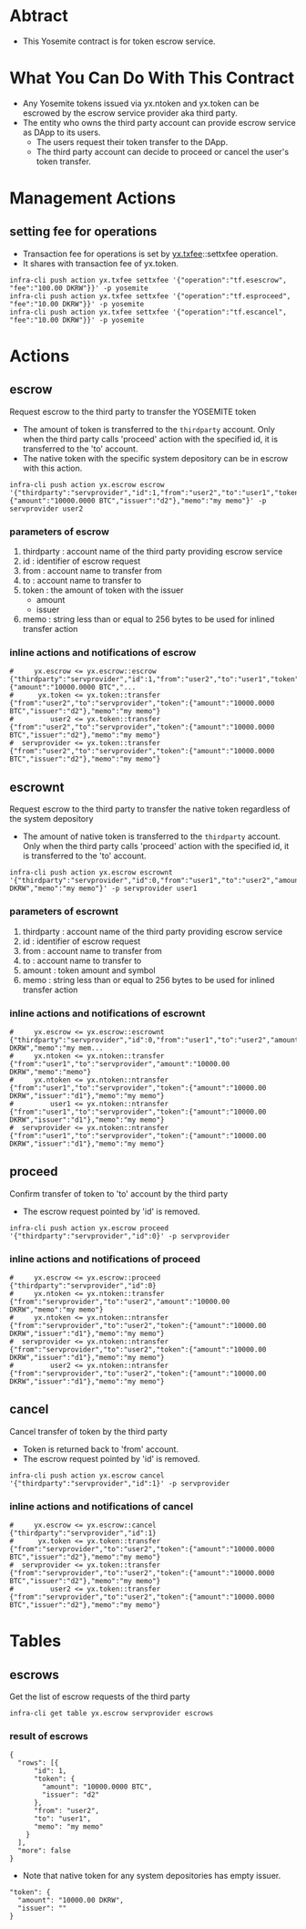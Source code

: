 # Abtract
* This Yosemite contract is for token escrow service.

# What You Can Do With This Contract
* Any Yosemite tokens issued via yx.ntoken and yx.token can be escrowed by the escrow service provider aka third party.
* The entity who owns the third party account can provide escrow service as DApp to its users.
   * The users request their token transfer to the DApp.
   * The third party account can decide to proceed or cancel the user's token transfer.

# Management Actions

## setting fee for operations
* Transaction fee for operations is set by [yx.txfee](../../contracts/yx.txfee/)::settxfee operation.
* It shares with transaction fee of yx.token.
```
infra-cli push action yx.txfee settxfee '{"operation":"tf.esescrow", "fee":"100.00 DKRW"}}' -p yosemite
infra-cli push action yx.txfee settxfee '{"operation":"tf.esproceed", "fee":"10.00 DKRW"}}' -p yosemite
infra-cli push action yx.txfee settxfee '{"operation":"tf.escancel", "fee":"10.00 DKRW"}}' -p yosemite
```

# Actions

## escrow
Request escrow to the third party to transfer the YOSEMITE token

* The amount of token is transferred to the `thirdparty` account. Only when the third party calls 'proceed' action with the specified id, it is transferred to the 'to' account.
* The native token with the specific system depository can be in escrow with this action.
```
infra-cli push action yx.escrow escrow '{"thirdparty":"servprovider","id":1,"from":"user2","to":"user1","token":{"amount":"10000.0000 BTC","issuer":"d2"},"memo":"my memo"}' -p servprovider user2
```
### parameters of escrow
1. thirdparty : account name of the third party providing escrow service
1. id : identifier of escrow request
1. from : account name to transfer from
1. to : account name to transfer to
1. token : the amount of token with the issuer
   * amount
   * issuer
1. memo : string less than or equal to 256 bytes to be used for inlined transfer action

### inline actions and notifications of escrow
```
#     yx.escrow <= yx.escrow::escrow            {"thirdparty":"servprovider","id":1,"from":"user2","to":"user1","token":{"amount":"10000.0000 BTC","...
#      yx.token <= yx.token::transfer           {"from":"user2","to":"servprovider","token":{"amount":"10000.0000 BTC","issuer":"d2"},"memo":"my memo"}
#         user2 <= yx.token::transfer           {"from":"user2","to":"servprovider","token":{"amount":"10000.0000 BTC","issuer":"d2"},"memo":"my memo"}
#  servprovider <= yx.token::transfer           {"from":"user2","to":"servprovider","token":{"amount":"10000.0000 BTC","issuer":"d2"},"memo":"my memo"}
```

## escrownt
Request escrow to the third party to transfer the native token regardless of the system depository

* The amount of native token is transferred to the `thirdparty` account. Only when the third party calls 'proceed' action with the specified id, it is transferred to the 'to' account.
```
infra-cli push action yx.escrow escrownt '{"thirdparty":"servprovider","id":0,"from":"user1","to":"user2","amount":"10000.00 DKRW","memo":"my memo"}' -p servprovider user1
```
### parameters of escrownt
1. thirdparty : account name of the third party providing escrow service
1. id : identifier of escrow request
1. from : account name to transfer from
1. to : account name to transfer to
1. amount : token amount and symbol
1. memo : string less than or equal to 256 bytes to be used for inlined transfer action

### inline actions and notifications of escrownt
```
#     yx.escrow <= yx.escrow::escrownt          {"thirdparty":"servprovider","id":0,"from":"user1","to":"user2","amount":"10000.00 DKRW","memo":"my mem...
#     yx.ntoken <= yx.ntoken::transfer          {"from":"user1","to":"servprovider","amount":"10000.00 DKRW","memo":"memo"}
#     yx.ntoken <= yx.ntoken::ntransfer         {"from":"user1","to":"servprovider","token":{"amount":"10000.00 DKRW","issuer":"d1"},"memo":"my memo"}
#         user1 <= yx.ntoken::ntransfer         {"from":"user1","to":"servprovider","token":{"amount":"10000.00 DKRW","issuer":"d1"},"memo":"my memo"}
#  servprovider <= yx.ntoken::ntransfer         {"from":"user1","to":"servprovider","token":{"amount":"10000.00 DKRW","issuer":"d1"},"memo":"my memo"}
```

## proceed
Confirm transfer of token to 'to' account by the third party

* The escrow request pointed by 'id' is removed.
```
infra-cli push action yx.escrow proceed '{"thirdparty":"servprovider","id":0}' -p servprovider
```

### inline actions and notifications of proceed
```
#     yx.escrow <= yx.escrow::proceed           {"thirdparty":"servprovider","id":0}
#     yx.ntoken <= yx.ntoken::transfer          {"from":"servprovider","to":"user2","amount":"10000.00 DKRW","memo":"my memo"}
#     yx.ntoken <= yx.ntoken::ntransfer         {"from":"servprovider","to":"user2","token":{"amount":"10000.00 DKRW","issuer":"d1"},"memo":"my memo"}
#  servprovider <= yx.ntoken::ntransfer         {"from":"servprovider","to":"user2","token":{"amount":"10000.00 DKRW","issuer":"d1"},"memo":"my memo"}
#         user2 <= yx.ntoken::ntransfer         {"from":"servprovider","to":"user2","token":{"amount":"10000.00 DKRW","issuer":"d1"},"memo":"my memo"}
```

## cancel
Cancel transfer of token by the third party

* Token is returned back to 'from' account.
* The escrow request pointed by 'id' is removed.
```
infra-cli push action yx.escrow cancel '{"thirdparty":"servprovider","id":1}' -p servprovider
```
### inline actions and notifications of cancel
```
#     yx.escrow <= yx.escrow::cancel            {"thirdparty":"servprovider","id":1}
#      yx.token <= yx.token::transfer           {"from":"servprovider","to":"user2","token":{"amount":"10000.0000 BTC","issuer":"d2"},"memo":"my memo"}
#  servprovider <= yx.token::transfer           {"from":"servprovider","to":"user2","token":{"amount":"10000.0000 BTC","issuer":"d2"},"memo":"my memo"}
#         user2 <= yx.token::transfer           {"from":"servprovider","to":"user2","token":{"amount":"10000.0000 BTC","issuer":"d2"},"memo":"my memo"}
```

# Tables

## escrows
Get the list of escrow requests of the third party

```
infra-cli get table yx.escrow servprovider escrows
```
### result of escrows
```
{
  "rows": [{
      "id": 1,
      "token": {
        "amount": "10000.0000 BTC",
        "issuer": "d2"
      },
      "from": "user2",
      "to": "user1",
      "memo": "my memo"
    }
  ],
  "more": false
}
```
* Note that native token for any system depositories has empty issuer.
```
"token": {
  "amount": "10000.00 DKRW",
  "issuer": ""
}
```
